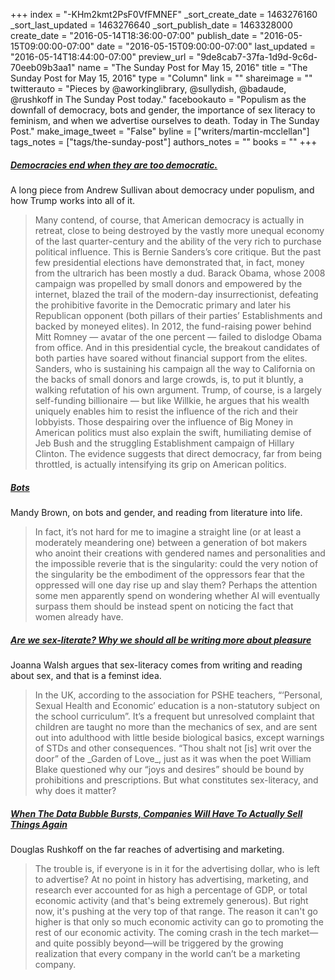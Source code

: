 +++
index = "-KHm2kmt2PsF0VfFMNEF"
_sort_create_date = 1463276160
_sort_last_updated = 1463276640
_sort_publish_date = 1463328000
create_date = "2016-05-14T18:36:00-07:00"
publish_date = "2016-05-15T09:00:00-07:00"
date = "2016-05-15T09:00:00-07:00"
last_updated = "2016-05-14T18:44:00-07:00"
preview_url = "9de8cab7-37fa-1d9d-9c6d-70eeb09b3aa1"
name = "The Sunday Post for May 15, 2016"
title = "The Sunday Post for May 15, 2016"
type = "Column"
link = ""
shareimage = ""
twitterauto = "Pieces by @aworkinglibrary, @sullydish, @badaude, @rushkoff in The Sunday Post today."
facebookauto = "Populism as the downfall of democracy, bots and gender, the importance of sex literacy to feminism, and when we advertise ourselves to death. Today in The Sunday Post."
make_image_tweet = "False"
byline = ["writers/martin-mcclellan"]
tags_notes = ["tags/the-sunday-post"]
authors_notes = ""
books = ""
+++
<h5><a href="http://nymag.com/daily/intelligencer/2016/04/america-tyranny-donald-trump.html?mid=fb-share-di" title="America Has Never Been So Ripe for Tyranny -- NYMag">Democracies end when they are too democratic.</a></h5>

A long piece from Andrew Sullivan about democracy under populism, and how Trump works into all of it. 
<blockquote>
	Many contend, of course, that American democracy is actually in retreat, close to being destroyed by the vastly more unequal economy of the last quarter-century and the ability of the very rich to purchase political influence. This is Bernie Sanders’s core critique. But the past few presidential elections have demonstrated that, in fact, money from the ultrarich has been mostly a dud. Barack Obama, whose 2008 campaign was propelled by small donors and empowered by the internet, blazed the trail of the modern-day insurrectionist, defeating the prohibitive favorite in the Democratic primary and later his Republican opponent (both pillars of their parties’ Establishments and backed by moneyed elites). In 2012, the fund-raising power behind Mitt Romney — avatar of the one percent — failed to dislodge Obama from office. And in this presidential cycle, the breakout candidates of both parties have soared without financial support from the elites. Sanders, who is sustaining his campaign all the way to California on the backs of small donors and large crowds, is, to put it bluntly, a walking refutation of his own argument. Trump, of course, is a largely self-funding billionaire — but like Willkie, he argues that his wealth uniquely enables him to resist the influence of the rich and their lobbyists. Those despairing over the influence of Big Money in American politics must also explain the swift, humiliating demise of Jeb Bush and the struggling Establishment campaign of Hillary Clinton. The evidence suggests that direct democracy, far from being throttled, is actually intensifying its grip on American politics.
</blockquote>

<h5><a href="http://aworkinglibrary.com/writing/bots/" title="None">Bots</a></h5>

Mandy Brown, on bots and gender, and reading from literature into life. 

<blockquote>
	In fact, it’s not hard for me to imagine a straight line (or at least a moderately meandering one) between a generation of bot makers who anoint their creations with gendered names and personalities and the impossible reverie that is the singularity: could the very notion of the singularity be the embodiment of the oppressors fear that the oppressed will one day rise up and slay them? Perhaps the attention some men apparently spend on wondering whether AI will eventually surpass them should be instead spent on noticing the fact that women already have.
</blockquote>

<h5><a href="http://www.newstatesman.com/politics/feminism/2016/04/are-we-sex-literate-why-we-should-all-be-writing-more-about-pleasure" title="Are we sex-literate? Why we should all be writing more about pleasure">Are we sex-literate? Why we should all be writing more about pleasure</a></h5>

Joanna Walsh argues that sex-literacy comes from writing and reading about sex, and that is a feminst idea.

<blockquote>
	In the UK, according to the association for PSHE teachers, “‘Personal, Sexual Health and Economic’ education is a non-statutory subject on the school curriculum”. It’s a frequent but unresolved complaint that children are taught no more than the mechanics of sex, and are sent out into adulthood with little beside biological basics, except warnings of STDs and other consequences. “Thou shalt not [is] writ over the door” of the _Garden of Love_, just as it was when the poet William Blake questioned why our “joys and desires” should be bound by prohibitions and prescriptions. But what constitutes sex-literacy, and why does it matter?
</blockquote>

<h5><a href="http://www.fastcoexist.com/3059722/when-the-data-bubble-bursts-companies-will-have-to-actually-sell-things-again" title="When The Data Bubble Bursts, Companies Will Have To Actually Sell Things Again | Co.Exist | ideas + impact">When The Data Bubble Bursts, Companies Will Have To Actually Sell Things Again</a></h5>

Douglas Rushkoff on the far reaches of advertising and marketing. 

<blockquote>
	The trouble is, if everyone is in it for the advertising dollar, who is left to advertise? At no point in history has advertising, marketing, and research ever accounted for as high a percentage of GDP, or total economic activity (and that's being extremely generous). But right now, it's pushing at the very top of that range. The reason it can't go higher is that only so much economic activity can go to promoting the rest of our economic activity. The coming crash in the tech market—and quite possibly beyond—will be triggered by the growing realization that every company in the world can’t be a marketing company.
</blockquote>